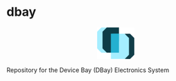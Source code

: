 # dbay

<p align="center">
    <img width="17%" src="https://raw.githubusercontent.com/bkorzh/dbay/main/software/frontend/public/db_2.png">
</p>

Repository for the Device Bay (DBay) Electronics System
